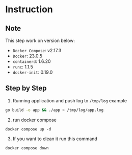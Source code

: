 # Instruction

## Note
This step work on version below:
- `Docker Compose`: v2.17.3
- `Docker`: 23.0.5
- `containerd`: 1.6.20
- `runc`: 1.1.5
- `docker-init`: 0.19.0

## Step by Step
1. Running application and push log to `/tmp/log`
example

```zsh
go build -o app && ./app > /tmp/log/app.log
```

2. run docker compose
```
docker compose up -d
```

3. If you want to clean it run this command
```
docker compose down
```